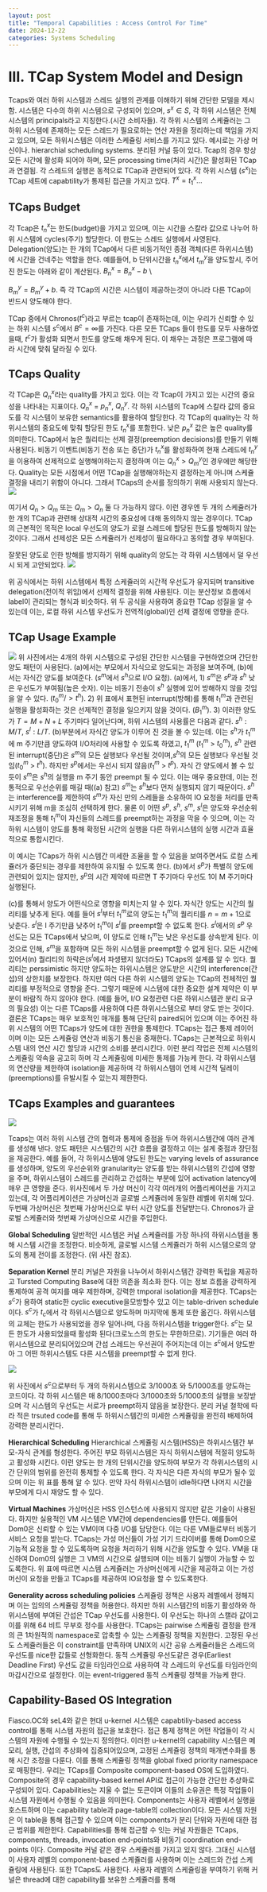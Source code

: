 ```yaml
---
layout: post
title: "Temporal Capabilities : Access Control For Time"
date: 2024-12-22
categories: Systems Scheduling
---
```


# III. TCap System Model and Design
Tcaps와 여러 하위 시스템과 스레드 실행의 관계를 이해하기 위해 간단한 모델을 제시함. 시스템은 다수의 하위 시스템으로 구성되어 있으며, $s^{x} \in S$, 각 하위 시스템은 전체 시스템의 principals라고 지칭한다.(시간 소비자들). 각 하위 시스템의 스케쥴러는 그 하위 시스템에 존재하는 모든 스레드가 필요로하는 연산 자원을 정리하는데 책임을 가지고 있으며, 모든 하위시스템은 이러한 스케쥴링 서비스를 가지고 있다. 예시로는 가상 머신이나. hierarchial scheduling systems. 분리된 커널 등이 있다. Tcap의 경우 항상 모든 시간에 활성화 되어야 하며, 모든 processing time(처리 시간)은 활성화된 TCap과 연결됨. 각 스레드의 실행은 동적으로 TCap과 관련되어 있다. 각 하위 시스템 ($s^{x}$)는 TCap 세트에 capabtility가 통제된 접근을 가지고 있다. $T^{x} = {t_{1}^{x} ...}$

## TCaps Budget

각 Tcap은 $t_{n}^{x}$는 한도(budget)을 가지고 있으며, 이는 시간을 스칼라 값으로 나누어 하위 시스템에 cycles(주기) 할당한다. 이 한도는 스레드 실행에서 사영된다. Delegation(양도)는 한 개의 TCap에서 다른 비동기적인 종점 객체(다른 하위시스템)에 시간을 건네주는 역할을 한다. 예를들어, b 단위시간을 $t_{n}^{x}$에서 $t_{m}^{y}$을 양도할시, 주어진 한도는 아래와 같이 계산된다.
$B_{n}^{x} = B_{n}^{x} - b$ \\

$B_{m}^{y} = B_{m}^{y} + b$.
즉 각 TCap의 시간은 시스템이 제공하는것이 아니라 다른 TCap이 반드시 양도해야 한다.

TCap 중에서 Chronos($t^{c}$)라고 부르는 tcap이 존재하는데, 이는 우리가 신뢰할 수 있는 하위 시스템 $s^{c}$에서 $B^{c} = \infty$를 가진다. 다른 모든 TCaps 들이 한도를 모두 사용하였을때, $t^{c}$가 활성화 되면서 한도를 양도해 채우게 된다. 이 채우는 과정은 프로그램에 따라 시간에 맞춰 달라질 수 있다.

## TCaps Quality
각 TCap은 $Q_{n}^{x}$라는 quality를 가지고 있다. 이는 각 Tcap이 가지고 있는 시간의 중요성을 나타내는 지표이다. $Q_{n}^{x}$ = $p_{n}^{x}$, $Q_{n}^{y}$. 각 하위 시스템의 Tcap에 스칼라 값의 중요도를 각 시스템이 보유한 semantics를 활용하여 할당한다. 각 TCap의 quality는 각 하위시스템의 중요도에 맞춰 할당된 한도 $t_{n}^{x}$를 포함한다. 낮은 $p_{n}^{x}$ 값은 높은 quality를 의미한다.
TCap에서 높은 퀄리티는 선제 결정(preemption decisions)를 만들기 위해 사용된다. 비동기 이벤트(비동기 전송 또는 중단)가 $t_{n}^{x}$를 활성화하여 현재 스레드에  $t_{n}^{y}$을 이용하여 선제적으로 실행해야하는지 결정하며 이는  $Q_{n}^{x} > Q_{m}^{y}$인 경우에만 해당한다. Quality는 모든 시점에서 어떤 TCap을 실행해야하는지 결정하는게 아니며 스케쥴 결정을 내리기 위함이 아니다. 그래서 TCaps의 순서를 정의하기 위해 사용되지 않는다. 
![](/images/TCaps/3.png)

여기서 $Q_{n} > Q_{m}$ 또는  $Q_{m} > Q_{n}$ 둘 다 가능하지 않다. 이런 경우엔 두 개의 스케쥴러가 한 개의 TCap과 관련해 상대적 시간의 중요성에 대해 동의하지 않는 경우이다. TCap의 근본적인 목적은 local 우선도의 양도가 로컬 스레드에 할당된 한도를 방해하지 않는 것이다. 그래서 선제성은 모든 스케쥴러가 선제성이 필요하다고 동의할 경우 부여된다. 

잘못된 양도로 인한 방해를 방지하기 위해 quality의 양도는 각 하위 시스템에서 덜 우선시 되게 고안되었다. 
![](/images/TCaps/4.png)

위 공식에서는 하위 시스템에서 특정 스케쥴러의 시간적 우선도가 유지되며 transitive delegation(전이적 위임)에서 선제적 결정을 위해 사용된다. 이는 분산정보 흐름에서 label이 관리되는 형식과 비슷하다. 위 두 공식을 사용하여 중요한 TCap 성질을 알 수 있는데 이는, 로컬 하위 시스템 우선도가 전역적(global)인 선제 결정에 영향을 준다. 

## TCap Usage Example

![](/images/TCaps/2.png)
위 사진에서는 4개의 하위 시스템으로 구성된 간단한 시스템을 구현하였으며 간단한 양도 패턴이 사용된다. (a)에서는 부모에서 자식으로 양도되는 과정을 보여주며, (b)에서는 자식간 양도를 보여준다. ($s^{m}$에서 $s^{h}$으로 I/O 요청). (a)에서, 1) $s^{m}$은 $s^{p}$과 $s^{h}$ 낮은 우선도가 부여됨(높은 숫자). 이는 비동기 전송이 $s^{h}$ 실행에 있어 방해하지 않을 것임을 알 수 있다. ($t_{0}^{m} /> t^{h}$). 2) 위 표에서 표현된 interrupt(방해)를 통해 $t_{1}^{m}$과 관련된 실행을 활성화하는 것은 선제적인 결정을 일으키지 않을 것이다. ($B_{1}^{m}$). 3) 이러한 양도가 $T = M + N + L$ 주기마다 일어난다며, 하위 시스템의 사용률은 다음과 같다. $s^{h} : M/T$, $s^{l} : L/T$.
(b)부분에서 자식간 양도가 이루어 진 것을 볼 수 있는데. 이는 $s^{h}$가 $t_{1}^{m}$에 m 주기만큼 양도하여 I/O처리에 사용할 수 있도록 하였고, $t_{1}^{m}$ ($t_{1}^{m}$ > $t_{0}^{m}$), $s^{h}$ 관련된 interrupt(중단)은 $s^{m}$의 모든 실행보다 우선될 것이며,$s^{h}$의 모든 실행보다 우선될 것임($t_{0}^{m}$ > $t^{h}$). 하지만 $s^{p}$에서는 우선시 되지 않음($t_{1}^{m}$ > $t^{p}$). 자식 간 양도에서 볼 수 있듯이 $s^{m}$은 $s^{h}$의 실행을 m 주기 동안 preempt 될 수 있다. 이는 매우 중요한데, 이는 전통적으로 우선순위를 매길 때((a) 참고) $s^{m}$는 $s^{h}$보다 먼저 실행되지 않기 때문이다. $s^{h}$는 interference를 제한하여 $s^{m}$가 자신 만의 스레들을 소유하여 IO 요청을 처리를 만족시키기 위해 m을 조심히 선택하게 한다. 물론 이 어떤 $s^{p}$, $s^{h}$, $s^{m}$, $s^{l}$은 양도와 우선순위 재조정을 통해 $t_{1}^{m}$이 자신들의 스레드를 preempt하는 과정을 막을 수 잇으며, 이는 각 하위 시스템이 양도를 통해 확정된 시간의 실행을 다른 하위시스템의 실행 시간과 효율적으로 통합시킨다. 

이 예시는 TCaps가 하위 시스템간 미세한 조율을 할 수 있음을 보여주면서도 로컬 스케쥴러가 중단되는 경우를 제한하여 유지될 수 있도록 한다. (b)에서 $s^{p}$가 특별히 양도에 관련되어 있지는 않지만,  $s^{p}$의 시간 제약에 따르면 T 주기마다 우선도 1이 M 주기마다 실행된다. 

(c)를 통해서 양도가 어떤식으로 영향을 미치는지 알 수 있다. 자식간 양도는 시간의 퀄리티를 낮추게 된다. 예를 들어 $s^{l}$부터 $t_{1}^{m}$로의 양도는 $t_{1}^{m}$의 퀄리티를 $n = m + 1$으로 낮춘다.  $s^{l}$은 l 주기만큼 낮추어 $t_{1}^{m}$이 $s^{l}$를 preempt할 수 없도록 한다. $s^{l}$에서의  $s^{p}$ 우선도는 모든 TCaps에서 낮으며, 이 양도로 인해 $t_{1}^{m}$는 낮은 우선도를 상속받게 된다. 이것으로 인해, $s^{m}$을 포함하며 모든 하위 시스템을 preempt할 수 없게 된다. 모든 시간에 있어서(n) 퀄리티의 하락은($s^{l}$에서 파생됐지 않더라도) TCaps의 설계를 알 수 있다. 퀄리티는 perssimistic 하지만 양도하는 하위시스템은 양도받은 시간의 interference(간섭)의 상한치를 보장한다. 하지만 여러 다른 하위 시스템의 양도는 TCap의 전체적인 퀄리티를 부정적으로 영향을 준다. 그렇기 때문에 시스템에 대한 중요한 설계 제약은 이 부분이 바람직 하지 않아야 한다. (예를 들어, I/O 요청관련 다른 하위시스템관 분리 요구의 필요성) 이는 다른 TCaps를 사용하여 다른 하위시스템으로 부터 양도 받는 것이다. 결론은 TCaps는 매우 보호적인 매개를 통해 단단히 paired되어 있으며 이는 주어진 하위 시스템의 어떤 TCaps가 양도에 대한 권한을 통제한다. 
TCaps는 접근 통제 레이어이며 이는 모든 스케쥴링 연산과 비동기 통신을 중재한다. TCaps는 근본적으로 하위시스템 내의 연산 시간 할당과 시간의 소비를 분리시킨다. 이런 분리 작업은 전체 시스템의 스케쥴링 약속을 공고히 하며 각 스케쥴링에 미세한 통제를 가능케 한다. 각 하위시스템의 연산량을 제한하여 isolation을 제공하며 각 하위시스템이 언제 시간적 딜레이(preemptions)를 유발시킬 수 있는지 제한한다. 

## TCaps Examples and guarantees
![](/images/TCaps/5.png)

Tcaps는 여러 하위 시스템 간의 협력과 통제에 중점을 두어 하위시스템간에 여러 관계를 생성해 낸다. 양도 패턴은 시스템간의 시간 흐름을 결정하고 이는 설계 중점과 장단점을 제공한다. 예를 들어, 각 하위시스템에 양도된 한도는 varying levels of assurance를 생성하며, 양도의 우선순위와 granularity는 양도를 받는 하위시스템의 간섭에 영향을 주며, 하위시스템이 스레드를 관리하고 간섭하는 부분에 있어 activation latency에 매우 큰 영향을 준다. 위사진에서 두 가상 머신이 각각 여러개의 어플리케이션을 가지고 있는데, 각 어플리케이션은 가상머신과 글로벌 스케쥴러에 동일한 레벨에 위치해 있다. 두번째 가상머신은 첫번째 가상머신으로 부터 시간 양도를 전달받는다. Chronos가 글로벌 스케쥴러와 첫번째 가상머신으로 시간을 주입한다. 

**Global Scheduling** 
일반적인 시스템은 커널 스케쥴러를 가장 하나의 하위시스템을 통해 시스템 시간을 조정한다. 비슷하게, 글로벌 시스템 스케쥴러가 하위 시스템으로의 양도의 통제 전이를 조정한다. (위 사진 참조).

**Separation Kernel**
분리 커널은 자원을 나누어서 하위시스템간 강력한 독립을 제공하고 Tursted Computing Base에 대한 의존을 최소화 한다. 이는 정보 흐름을 강력하게 통제하여 공격 여지를 매우 제한하며, 강력한 tmporal isolation을 제공한다. TCaps는 $s^{c}$가 용하여 static한 cyclic executive을모방할수 있고 이는 table-driven schedule이다.  $s^{c}$가  $t_{c}$에서 각 하위시스템으로 양도하며 마지막에 통제 또한 옮긴다. 하위시스템의 교체는 한도가 사용되었을 경우 일어나며, 다음 하위시스템을 trigger한다.  $s^{c}$는 모든 한도가 사용되었을때 활성화 된다(크로노스의 한도는 무한하므로). 기기들은 여러 하위시스템으로 분리되어있으며 간섭 스레드는 우선권이 주어지는데 이는  $s^{c}$에서 양도받아 그 어떤 하위시스템도 다른 시스템을 preempt할 수 없게 한다. 


![](/images/TCaps/6.png)

위 사진에서 $s^{c}$으로부터 두 개의 하위시스템으로 3/1000초 와 5/1000초를 양도하는 코드이다. 각 하위 시스템은 매 8/1000초마다 3/1000초와 5/1000초의 실행을 보장받으며 각 시스템의 우선도는 서로가 preempt하지 않음을 보장한다. 분리 커널 철학에 따라 적은 trsuted code를 통해
두 하위시스템간의 미세한 스케쥴링을 완전히 배제하여 강력한 분리시킨다. 

**Hierarchical Scheduling**
Hierarchical 스케쥴링 시스템(HSS)은 하위시스템간 부모-자식 관계를 형성한다. 주어진 부모 하위시스템은 자식 하위시스템에 적절히 양도하고 활성화 시킨다. 이런 양도는 한 개의 단위시간을 양도하여 부모가 각 하위시스템의 시간 단위의 범위를 완전히 통제할 수 있도록 한다. 각 자식은 다른 자식의 부모가 될수 있으며 이는 위 표를 통해 알 수 있다. 만약 자식 하위시스템이 idle하다면 나머지 시간을 부모에게 다시 재양도 할 수 있다.

**Virtual Machines**
가상머신은 HSS 인스턴스에 사용되지 않지만 같은 기술이 사용된다. 하지만 실용적인 VM 시스템은 VM간에 dependencies를 만든다. 예를들어 Dom0은 신뢰할 수 있는 VM이며 다중 I/O를 담당한다. 이는 다른 VM들로부터 비동기 서비스 요청을 받는다. TCaps는 가성 머신들이 가성 기기 드라이버를 통해 Dom0으로 기능적 요청을 할 수 있도록하며 요청을 처리하기 위해 시간을 양도할 수 있다. VM을 대신하여 Dom0의 실행은 그 VM의 시간으로 실행되며 이는 비동기 실행이 가능할 수 있도록한다. 위 표에 따르면 시스템 스케쥴러는 가상머신에게 시간을 제공하고 이는 가성머신이 요청을 만들고 TCaps를 제공하여 IO요청을 할 수 있도록한다. 

**Generality across scheduling policies** 
스케쥴링 정책은 사용자 레벨에서 정해지며 이는 임의의 스케쥴링 정책을 허용한다. 하지만 하위 시스템간의 비동기 활성하와 하위시스템에 부여된 간섭은 TCap 우선도를 사용한다. 이  우선도는 하나의 스캘라 값이고 이를 위해 64 비트 무부호 정수를 사용한다. TCaps는 pairwise 스케쥴링 결정을 한개의 큰 1차원적의 namespace로 압축할 수 있는 스케쥴링 정책을 지원한다. 고정된 우선도 스케쥴러들은 이 constraint를 만족하며 UNIX의 시간 공유 스케쥴러들은 스레드의 우선도를 nice한 값들로 선형화한다. 동적 스케쥴링 우선도같은 경우(Earliest Deadline First) 우선도 값을 타임라인으로 사용하여 각 스레드의 우선도를 타임라인의 마감시간으로 설정한다. 이는 event-triggered 동적 스케쥴링 정책을 가능케 한다. 

## Capability-Based OS Integration
Fiasco.OC와 seL4와 같은 현대 u-kernel 시스템은 capabtiliy-based access control를 통해 시스템 자원의 접근을 보호한다. 접근 통제 정책은 어떤 작업들이 각 시스템의 자원에 수행될 수 있는지 정의한다. 이러한 u-kernel의 capability 시스템은 메모리, 실행, 간섭의 추상화에 집중되어있으며, 고정된 스케쥴링 정책의 매개변수화를 통해 시간 조정을 다룬다. 이를 통해 스케쥴링 정책을 global fixed priority namespace로 매핑한다. 
우리는 TCaps를 Composite component-based OS에 도입하였다. Composite의 경우 capability-based kernel API로 접근이 가능한 간단한 추상화로 구성되어 있다. Capabilities는 지울 수 없는 토큰이며 이들의 소유권은 특정 작업들이 시스템 자원에서 수행될 수 있음을 의미한다. Components는 사용자 레벨에서 실행을 호스트하며 이는 capability table과 page-table의 collection이다. 모든 시스템 자원은 이 table을 통해 접근할 수 있으며 이는 components가 분리 단위와 자원에 대한 접근 범위를 제한한다. Capabilities를 통해 접근할 수 잇는 커널 자원들은 TCaps, components, threads, invocation end-points와 비동기 coordination end-points 이다. 
Composite 커널 같은 경우 스케쥴러를 가지고 있지 않다. 그대신 시스템이 사용자 레벨의 component-based 스케쥴러를 사용하며 이는 스레드와 간섭 스케쥴링에 사용된다. 또한 TCaps도 사용한다. 사용자 레벨의 스케쥴링을 부여하기 위해 커널은 thread에 대한 capability를 보유한 스케쥴러를 통해
